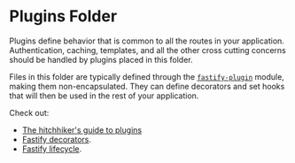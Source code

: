 # Plugins Folder

Plugins define behavior that is common to all the routes in your
application. Authentication, caching, templates, and all the other cross
cutting concerns should be handled by plugins placed in this folder.

Files in this folder are typically defined through the
[`fastify-plugin`](https://github.com/fastify/fastify-plugin) module,
making them non-encapsulated. They can define decorators and set hooks
that will then be used in the rest of your application.

Check out:

* [The hitchhiker's guide to plugins](https://github.com/fastify/fastify/blob/main/docs/Guides/Plugins-Guide.md)
* [Fastify decorators](https://www.fastify.io/docs/latest/Reference/Decorators/).
* [Fastify lifecycle](https://www.fastify.io/docs/latest/Reference/Lifecycle/).

